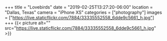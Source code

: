 +++
title = "Lovebirds"
date = "2019-02-25T13:27:20-06:00"
location = "Dallas, Texas"
camera = "iPhone XS"
categories = ["photography"]
images = ["https://live.staticflickr.com/7884/33335552558_6dde9c5661_h.jpg"]
+++
{{< picture alt="" src="https://live.staticflickr.com/7884/33335552558_6dde9c5661_h.jpg" >}}
<!--more-->
